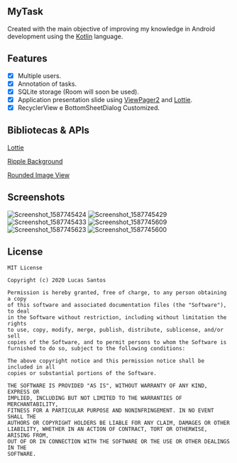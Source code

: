 ## MyTask
Created with the main objective of improving my knowledge in Android development using the [Kotlin](https://kotlinlang.org/) language.
## Features
- [x] Multiple users.
- [x] Annotation of tasks.
- [x] SQLite storage (Room will soon be used).
- [x] Application presentation slide using [ViewPager2](https://developer.android.com/jetpack/androidx/releases/viewpager2?authuser=2) and [Lottie](https://github.com/airbnb/lottie-android).
- [x] RecyclerView e BottomSheetDialog Customized.
## Bibliotecas & APIs
[Lottie](https://github.com/airbnb/lottie-android)

[Ripple Background](https://github.com/skyfishjy/android-ripple-background)

[Rounded Image View](https://github.com/vinc3m1/RoundedImageView)
## Screenshots
![Screenshot_1587745424](https://user-images.githubusercontent.com/52612637/80235898-ac91a600-8630-11ea-9da7-8223a79e9b3c.png) ![Screenshot_1587745429](https://user-images.githubusercontent.com/52612637/80235913-b1eef080-8630-11ea-9eab-cba5e20d1683.png) ![Screenshot_1587745433](https://user-images.githubusercontent.com/52612637/80235920-b5827780-8630-11ea-94d3-43bb1f1df77e.png) ![Screenshot_1587745609](https://user-images.githubusercontent.com/52612637/80235974-ccc16500-8630-11ea-888d-b8d0471a3d3d.png) ![Screenshot_1587745623](https://user-images.githubusercontent.com/52612637/80235981-d054ec00-8630-11ea-838e-52eccb2a7c4a.png) ![Screenshot_1587745600](https://user-images.githubusercontent.com/52612637/80235986-d2b74600-8630-11ea-86c7-67a436e50023.png)
## License
```text
MIT License

Copyright (c) 2020 Lucas Santos

Permission is hereby granted, free of charge, to any person obtaining a copy
of this software and associated documentation files (the "Software"), to deal
in the Software without restriction, including without limitation the rights
to use, copy, modify, merge, publish, distribute, sublicense, and/or sell
copies of the Software, and to permit persons to whom the Software is
furnished to do so, subject to the following conditions:

The above copyright notice and this permission notice shall be included in all
copies or substantial portions of the Software.

THE SOFTWARE IS PROVIDED "AS IS", WITHOUT WARRANTY OF ANY KIND, EXPRESS OR
IMPLIED, INCLUDING BUT NOT LIMITED TO THE WARRANTIES OF MERCHANTABILITY,
FITNESS FOR A PARTICULAR PURPOSE AND NONINFRINGEMENT. IN NO EVENT SHALL THE
AUTHORS OR COPYRIGHT HOLDERS BE LIABLE FOR ANY CLAIM, DAMAGES OR OTHER
LIABILITY, WHETHER IN AN ACTION OF CONTRACT, TORT OR OTHERWISE, ARISING FROM,
OUT OF OR IN CONNECTION WITH THE SOFTWARE OR THE USE OR OTHER DEALINGS IN THE
SOFTWARE.
```
